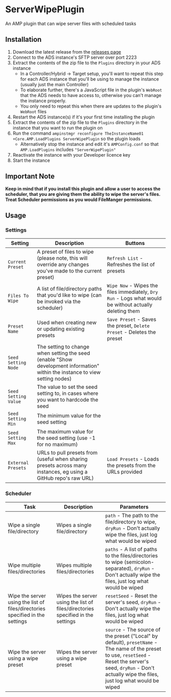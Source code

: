 # ServerWipePlugin

An AMP plugin that can wipe server files with scheduled tasks

## Installation

1. Download the latest release from the [releases page](https://github.com/p0t4t0sandwich/ServerWipePlugin/releases)
2. Connect to the ADS instance's SFTP server over port 2223
3. Extract the contents of the zip file to the `Plugins` directory in your ADS instance
    * In a Controller/Hybrid -> Target setup, you'll want to repeat this step for each ADS instance that you'll be using to manage the instance (usually just the main Controller)
    * To elaborate further, there's a JavaScript file in the plugin's `WebRoot` that the ADS needs to have access to, otherwise you can't manage the instance properly.
    * You only need to repeat this when there are updates to the plugin's `WebRoot` files
4. Restart the ADS instance(s) if it's your first time installing the plugin
5. Extract the contents of the zip file to the `Plugins` directory in the instance that you want to run the plugin on
6. Run the command `ampinstmgr reconfigure TheInstanceName01 +Core.AMP.LoadPlugins ServerWipePlugin` so the plugin loads
    * Alternatively stop the instance and edit it's `AMPConfig.conf` so that `AMP.LoadPlugins` includes `"ServerWipePlugin"`
7. Reactivate the instance with your Developer licence key
8. Start the instance

## **Important Note**

**Keep in mind that if you install this plugin and allow a user to access the scheduler, that you are giving them the
ability to wipe the server's files. Treat Scheduler permissions as you would FileManger permissions.**

## Usage

### Settings

| Setting              | Description                                                                                                                   | Buttons                                                                                                 |
|----------------------|-------------------------------------------------------------------------------------------------------------------------------|---------------------------------------------------------------------------------------------------------|
| `Current Preset`     | A preset of files to wipe (please note, this will override any changes you've made to the current preset)                     | `Refresh List` - Refreshes the list of presets                                                          |
| `Files To Wipe`      | A list of file/directory paths that you'd like to wipe (can be invoked via the scheduler)                                     | `Wipe Now` - Wipes the files immediately, `Dry Run` - Logs what would be without actually deleting them |
| `Preset Name`        | Used when creating new or updating existing presets                                                                           | `Save Preset` - Saves the preset, `Delete Preset` - Deletes the preset                                  |
| `Seed Setting Node`  | The setting to change when setting the seed (enable "Show development information" within the instance to view setting nodes) |                                                                                                         |
| `Seed Setting Value` | The value to set the seed setting to, in cases where you want to hardcode the seed                                            |                                                                                                         |
| `Seed Setting Min`   | The minimum value for the seed setting                                                                                        |                                                                                                         |
| `Seed Setting Max`   | The maximum value for the seed setting (use -1 for no maximum)                                                                |                                                                                                         |
| `External Presets`   | URLs to pull presets from (useful when sharing presets across many instances, eg using a GitHub repo's raw URL)               | `Load Presets` - Loads the presets from the URLs provided                                               |

### Scheduler

| Task                                                                          | Description                                                                    | Parameters                                                                                                                                                                                                            |
|-------------------------------------------------------------------------------|--------------------------------------------------------------------------------|-----------------------------------------------------------------------------------------------------------------------------------------------------------------------------------------------------------------------|
| Wipe a single file/directory                                                  | Wipes a single file/directory                                                  | `path` - The path to the file/directory to wipe, `dryRun` - Don't actually wipe the files, just log what would be wiped                                                                                               |
| Wipe multiple files/directories                                               | Wipes multiple files/directories                                               | `paths` - A list of paths to the files/directories to wipe (semicolon-separated), `dryRun` - Don't actually wipe the files, just log what would be wiped                                                              |
| Wipe the server using the list of files/directories specified in the settings | Wipes the server using the list of files/directories specified in the settings | `resetSeed` - Reset the server's seed, `dryRun` - Don't actually wipe the files, just log what would be wiped                                                                                                         |
| Wipe the server using a wipe preset                                           | Wipes the server using a wipe preset                                           | `source` - The source of the preset ("Local" by default), `presetName` - The name of the preset to use, `resetSeed` - Reset the server's seed, `dryRun` - Don't actually wipe the files, just log what would be wiped |
